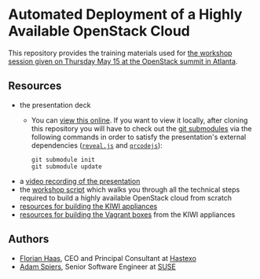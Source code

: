 # Automated Deployment of a Highly Available OpenStack Cloud

This repository provides the training materials used for
[the workshop session given on Thursday May 15 at the OpenStack summit in
Atlanta](http://openstacksummitmay2014atlanta.sched.org/event/d3db2188dfed4459f8fbd03f5b405b81).

## Resources

* the presentation deck
    *   You can [view this online](http://fghaas.github.io/openstacksummit2014-atlanta/).
        If you want to view it locally, after cloning this repository
        you will have to check out the
        [git submodules](http://git-scm.com/book/en/Git-Tools-Submodules)
        via the following commands in order to satisfy the presentation's
        external dependencies ([`reveal.js`](https://github.com/hakimel/reveal.js)
        and [`qrcodejs`](https://github.com/davidshimjs/qrcodejs)):

            git submodule init
            git submodule update
* a [video recording of the presentation](http://youtu.be/wu4TsaJQ_fg)
* the [workshop script](https://docs.google.com/document/d/1kZl8Ik6oH2YrOkv1UK86QP7sWn4VgmSJ9yC0HcJjXkI/edit?usp=sharing) which walks you through all the technical steps required to build a highly available OpenStack cloud from scratch
* [resources for building the KIWI appliances](kiwi/)
* [resources for building the Vagrant boxes](vagrant/) from the KIWI appliances

## Authors

*   [Florian Haas](http://openstacksummitmay2014atlanta.sched.org/speaker/fghaas),
    CEO and Principal Consultant at [Hastexo](http://hastexo.com)
*   [Adam Spiers](http://openstacksummitmay2014atlanta.sched.org/speaker/aspiers),
    Senior Software Engineer at [SUSE](http://suse.com/cloud)
